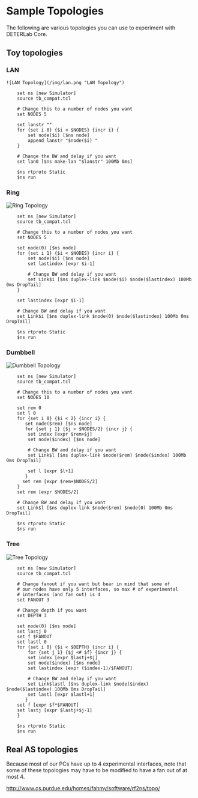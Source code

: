 # Sample Topologies

The following are various topologies you can use to experiment with DETERLab Core.

## Toy topologies

### LAN
```
![LAN Topology](/img/lan.png "LAN Topology")

	set ns [new Simulator]
	source tb_compat.tcl

	# Change this to a number of nodes you want
	set NODES 5

	set lanstr ""
	for {set i 0} {$i < $NODES} {incr i} {
	    set node($i) [$ns node]
	    append lanstr "$node($i) "
	}

	# Change the BW and delay if you want
	set lan0 [$ns make-lan "$lanstr" 100Mb 0ms]

	$ns rtproto Static
	$ns run
```
### Ring

![Ring Topology](/img/ring.png "Ring Topology")
```
    set ns [new Simulator]
    source tb_compat.tcl
    
    # Change this to a number of nodes you want
    set NODES 5

	set node(0) [$ns node]
	for {set i 1} {$i < $NODES} {incr i} {
	    set node($i) [$ns node]
	    set lastindex [expr $i-1]

	    # Change BW and delay if you want
	    set Link$i [$ns duplex-link $node($i) $node($lastindex) 100Mb 0ms DropTail]
	}

	set lastindex [expr $i-1]

	# Change BW and delay if you want
	set Link$i [$ns duplex-link $node(0) $node($lastindex) 100Mb 0ms DropTail]

	$ns rtproto Static
	$ns run
```
### Dumbbell

![Dumbbell Topology](/img/dumbbell.png "Dumbbell Topology")
```
	set ns [new Simulator]
	source tb_compat.tcl

	# Change this to a number of nodes you want
	set NODES 10

	set rem 0
	set l 0
	for {set i 0} {$i < 2} {incr i} {
	   set node($rem) [$ns node]
	   for {set j 1} {$j < $NODES/2} {incr j} {
	    set index [expr $rem+$j]
	    set node($index) [$ns node]

	    # Change BW and delay if you want
	    set Link$l [$ns duplex-link $node($rem) $node($index) 100Mb 0ms DropTail]

	    set l [expr $l+1]
	   }
	  set rem [expr $rem+$NODES/2]
	}
	set rem [expr $NODES/2]

	# Change BW and delay if you want
	set Link$l [$ns duplex-link $node($rem) $node(0) 100Mb 0ms DropTail]

	$ns rtproto Static
	$ns run
```
### Tree

![Tree Topology](/img/tree.png "Tree Topology")
```
	set ns [new Simulator]
	source tb_compat.tcl

	# Change fanout if you want but bear in mind that some of
	# our nodes have only 5 interfaces, so max # of experimental
	# interfaces (and fan out) is 4
	set FANOUT 3

	# Change depth if you want
	set DEPTH 3

	set node(0) [$ns node]
	set lastj 0
	set f $FANOUT
	set lastl 0
	for {set i 0} {$i < $DEPTH} {incr i} {
	    for {set j 1} {$j <# $f} {incr j} {
	    set index [expr $lastj+$j]
	    set node($index) [$ns node]
	    set lastindex [expr ($index-1)/$FANOUT]

	    # Change BW and delay if you want
	    set Link$lastl [$ns duplex-link $node($index) $node($lastindex) 100Mb 0ms DropTail]
	    set lastl [expr $lastl+1]
	   }
	set f [expr $f*$FANOUT]
	set lastj [expr $lastj+$j-1]
	}

	$ns rtproto Static
	$ns run
```

## Real AS topologies

Because most of our PCs have up to 4 experimental interfaces, note that some of these topologies may have to be modified to have a fan out of at most 4.

<http://www.cs.purdue.edu/homes/fahmy/software/rf2ns/topo/>
